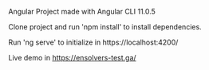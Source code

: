Angular Project made with Angular CLI 11.0.5

Clone project and run 'npm install' to install dependencies.

Run 'ng serve' to initialize in https://localhost:4200/

Live demo in https://ensolvers-test.ga/
